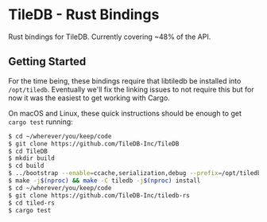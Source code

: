 TileDB - Rust Bindings
===

Rust bindings for TileDB. Currently covering ~48% of the API.

Getting Started
---

For the time being, these bindings require that libtiledb be installed into
`/opt/tiledb`. Eventually we'll fix the linking issues to not require this
but for now it was the easiest to get working with Cargo.

On macOS and Linux, these quick instructions should be enough to get
`cargo test` running:

```sh
$ cd ~/wherever/you/keep/code
$ git clone https://github.com/TileDB-Inc/TileDB
$ cd TileDB
$ mkdir build
$ cd build
$ ../bootstrap --enable=ccache,serialization,debug --prefix=/opt/tiledb
$ make -j$(nproc) && make -C tiledb -j$(nproc) install
$ cd ~/wherever/you/keep/code
$ git clone https://github.com/TileDB-Inc/tiledb-rs
$ cd tiled-rs
$ cargo test
```
